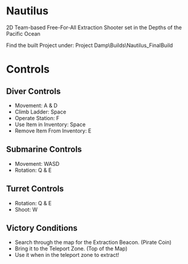 # Nautilus
2D Team-based Free-For-All Extraction Shooter set in the Depths of the Pacific Ocean

Find the built Project under: Project Damp\Builds\Nautilus_FinalBuild


# Controls
## Diver Controls
* Movement: A & D
* Climb Ladder: Space
* Operate Station: F
* Use Item in Inventory: Space
* Remove Item From Inventory: E


## Submarine Controls
* Movement: WASD
* Rotation: Q & E


## Turret Controls
* Rotation: Q & E
* Shoot: W


## Victory Conditions
* Search through the map for the Extraction Beacon. (Pirate Coin)
* Bring it to the Teleport Zone. (Top of the Map)
* Use it when in the teleport zone to extract!
